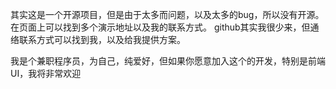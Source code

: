 其实这是一个开源项目，但是由于太多而问题，以及太多的bug，所以没有开源。
在页面上可以找到多个演示地址以及我的联系方式。
github其实我很少来，但通络联系方式可以找到我，以及给我提供方案。

我是个兼职程序员，为自己，纯爱好，但如果你愿意加入这个的开发，特别是前端UI，我将非常欢迎
